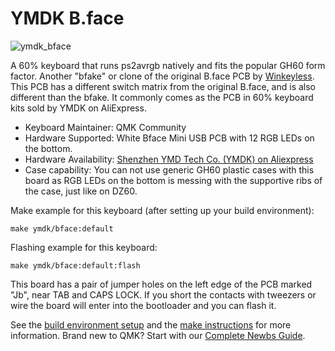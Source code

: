 # YMDK B.face

![ymdk_bface](https://i.imgur.com/qhFxN0gh.jpg)

A 60% keyboard that runs ps2avrgb natively and fits the popular GH60 form factor. Another "bfake" or clone of the original B.face PCB by [Winkeyless](https://winkeyless.kr/product/b-face-x2-pcb/). This PCB has a different switch matrix from the original B.face, and is also different than the bfake. It commonly comes as the PCB in 60% keyboard kits sold by YMDK on AliExpress.

* Keyboard Maintainer: QMK Community
* Hardware Supported: White Bface Mini USB PCB with 12 RGB LEDs on the bottom.
* Hardware Availability: [Shenzhen YMD Tech Co. (YMDK) on Aliexpress](https://www.aliexpress.com/item/32799437588.html)
* Case capability: You can not use generic GH60 plastic cases with this board as RGB LEDs on the bottom is messing with the supportive ribs of the case, just like on DZ60.

Make example for this keyboard (after setting up your build environment):

    make ymdk/bface:default

Flashing example for this keyboard:

    make ymdk/bface:default:flash

This board has a pair of jumper holes on the left edge of the PCB marked "Jb", near TAB and CAPS LOCK. If you short the contacts with tweezers or wire the board will enter into the bootloader and you can flash it.

See the [build environment setup](https://docs.qmk.fm/#/getting_started_build_tools) and the [make instructions](https://docs.qmk.fm/#/getting_started_make_guide) for more information. Brand new to QMK? Start with our [Complete Newbs Guide](https://docs.qmk.fm/#/newbs).
